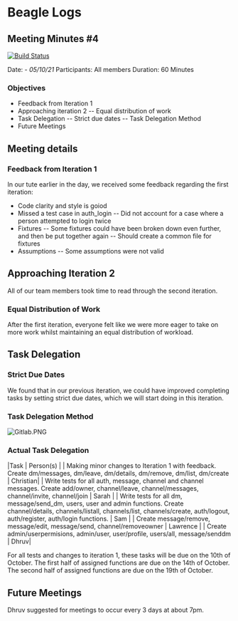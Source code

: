 # Beagle Logs

## Meeting Minutes #4

[![Build Status](https://travis-ci.org/joemccann/dillinger.svg?branch=master)](https://travis-ci.org/joemccann/dillinger)

Date: - *05/10/21*
Participants: All members
Duration: 60 Minutes

### Objectives

- Feedback from Iteration 1
- Approaching iteration 2
-- Equal distribution of work
- Task Delegation
-- Strict due dates
-- Task Delegation Method
- Future Meetings

## Meeting details

### Feedback from Iteration 1
In our tute earlier in the day, we received some feedback regarding the first iteration:
- Code clarity and style is goiod
- Missed a test case in auth_login
-- Did not account for a case where a person attempted to login twice
- Fixtures
-- Some fixtures could have been broken down even further, and then be put together again
-- Should create a common file for fixtures
- Assumptions
-- Some assumptions were not valid

## Approaching Iteration 2
All of our team members took time to read through the second iteration. 

### Equal Distribution of Work
After the first iteration, everyone felt like we were more eager to take on more work whilst maintaining an equal distribution of workload. 

## Task Delegation
### Strict Due Dates
We found that in our previous iteration, we could have improved completing tasks by setting strict due dates, which we will start doing in this iteration.

### Task Delegation Method
![Gitlab.PNG](https://imgur.com/orlYu0d)

### Actual Task Delegation
|Task | Person(s) |
| Making minor changes to Iteration 1 with feedback. Create dm/messages, dm/leave, dm/details, dm/remove, dm/list, dm/create | Christian|
| Write tests for all auth, message, channel and channel messages. Create add/owner, channel/leave, channel/messages, channel/invite, channel/join | Sarah |
| Write tests for all dm, message/send_dm, users, user and admin functions. Create channel/details, channels/listall, channels/list, channels/create, auth/logout, auth/register, auth/login functions. | Sam |
| Create message/remove, message/edit, message/send, channel/removeowner | Lawrence |
| Create admin/userpermisions, admin/user, user/profile, users/all, message/senddm | Dhruv|

For all tests and changes to iteration 1, these tasks will be due on the 10th of October.
The first half of assigned functions are due on the 14th of October.
The second half of assigned functions are due on the 19th of October.

## Future Meetings
Dhruv suggested for meetings to occur every 3 days at about 7pm.
